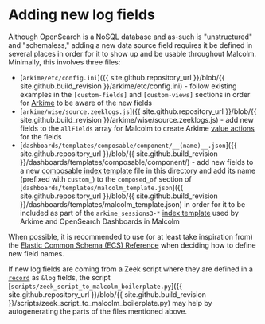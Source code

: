 # <a name="NewFields"></a>Adding new log fields

Although OpenSearch is a NoSQL database and as-such is "unstructured" and "schemaless," adding a new data source field requires it be defined in several places in order for it to show up and be usable throughout Malcolm. Minimally, this involves three files:

* [`arkime/etc/config.ini`]({{ site.github.repository_url }}/blob/{{ site.github.build_revision }}/arkime/etc/config.ini) - follow existing examples in the `[custom-fields]` and `[custom-views]` sections in order for [Arkime](https://arkime.com) to be aware of the new fields
* [`arkime/wise/source.zeeklogs.js`]({{ site.github.repository_url }}/blob/{{ site.github.build_revision }}/arkime/wise/source.zeeklogs.js) - add new fields to the `allFields` array for Malcolm to create Arkime [value actions](https://arkime.com/settings#right-click) for the fields
* [`dashboards/templates/composable/component/__(name)__.json`]({{ site.github.repository_url }}/blob/{{ site.github.build_revision }}/dashboards/templates/composable/component/) - add new fields to a new [composable index template](https://opensearch.org/docs/latest/opensearch/index-templates/#composable-index-templates) file in this directory and add its name (prefixed with `custom_`) to the `composed_of` section of [`dashboards/templates/malcolm_template.json`]({{ site.github.repository_url }}/blob/{{ site.github.build_revision }}/dashboards/templates/malcolm_template.json) in order for it to be included as part of the `arkime_sessions3-*` [index template](https://opensearch.org/docs/latest/opensearch/index-templates/) used by Arkime and OpenSearch Dashboards in Malcolm

When possible, it is recommended to use (or at least take inspiration from) the [Elastic Common Schema (ECS) Reference](https://www.elastic.co/guide/en/ecs/current/index.html) when deciding how to define new field names.

If new log fields are coming from a Zeek script where they are defined in a [`record`](https://docs.zeek.org/en/master/script-reference/types.html#type-record) as `&log` fields, the script [`scripts/zeek_script_to_malcolm_boilerplate.py`]({{ site.github.repository_url }}/blob/{{ site.github.build_revision }}/scripts/zeek_script_to_malcolm_boilerplate.py) may help by autogenerating the parts of the files mentioned above.